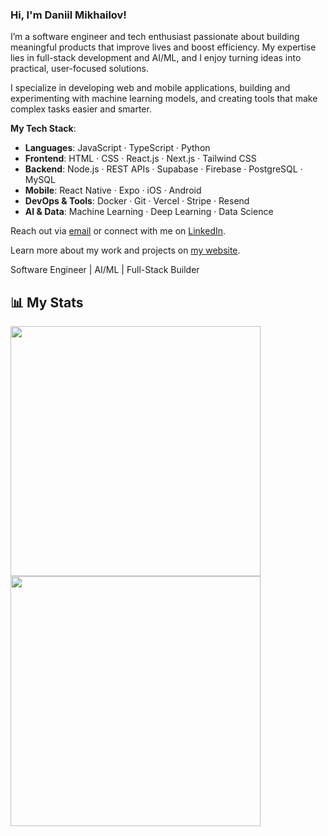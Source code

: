 ### Hi, I'm Daniil Mikhailov!

I’m a software engineer and tech enthusiast passionate about building meaningful products that improve lives and boost efficiency. My expertise lies in full-stack development and AI/ML, and I enjoy turning ideas into practical, user-focused solutions.

I specialize in developing web and mobile applications, building and experimenting with machine learning models, and creating tools that make complex tasks easier and smarter.

**My Tech Stack**:
- **Languages**: JavaScript · TypeScript · Python
- **Frontend**: HTML · CSS · React.js · Next.js · Tailwind CSS
- **Backend**: Node.js · REST APIs · Supabase · Firebase · PostgreSQL · MySQL
- **Mobile**: React Native · Expo · iOS · Android
- **DevOps & Tools**: Docker · Git · Vercel · Stripe · Resend
- **AI & Data**: Machine Learning · Deep Learning · Data Science

Reach out via [email](mailto:mikhailoff.daniil@gmail.com) or connect with me on [LinkedIn](https://www.linkedin.com/in/daniilmikhailov/).

Learn more about my work and projects on [my website](https://www.daniilmikhailov.com).

Software Engineer | AI/ML | Full-Stack Builder

## 📊 My Stats
<div>
  <img src="https://github-readme-streak-stats.herokuapp.com/?user=dnlmkhlv&theme=dark" width="400" />
  <a href="https://leetcode.com/dnlmkhlv/"><img src="https://leetcard.jacoblin.cool/dnlmkhlv?theme=dark" width="400" /></a>
</div>



